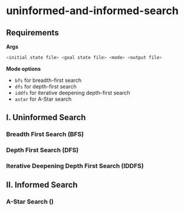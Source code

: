# uninformed-and-informed-search

## Requirements

**Args**
```zsh
<initial state file> <goal state file> <mode> <output file>
```
**Mode options**
- `bfs` for breadth-first search
- `dfs` for depth-first search
- `iddfs` for iterative deepening depth-first search
- `astar` for A-Star search

## I. Uninformed Search

### Breadth First Search (BFS)
### Depth First Search (DFS)
### Iterative Deepening Depth First Search (IDDFS)

## II. Informed Search
### A-Star Search ()